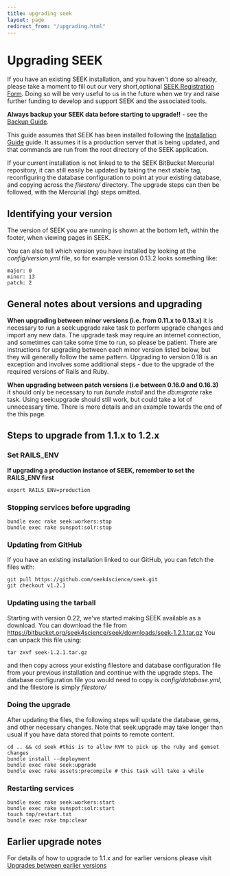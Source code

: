 ```yaml
---
title: upgrading seek
layout: page
redirect_from: "/upgrading.html"
---
```


# Upgrading SEEK

If you have an existing SEEK installation, and you haven't done so already,
please take a moment to fill out our very short,optional [SEEK Registration
Form](http://www.seek4science.org/seek-registration). Doing so will be very useful
to us in the future when we try and raise further funding to develop and
support SEEK and the associated tools.

**Always backup your SEEK data before starting to upgrade!!** - see the
[Backup Guide](backups.html).

This guide assumes that SEEK has been installed following the [Installation
Guide](install.html) guide. It assumes it is a production server that is
being updated, and that commands are run from the root directory of the SEEK
application.

If your current installation is not linked to to the SEEK BitBucket Mercurial
repository, it can still easily be updated by taking the next stable tag,
reconfiguring the database configuration to point at your existing database,
and copying across the *filestore/* directory. The upgrade steps can then be
followed, with the Mercurial (hg) steps omitted.

## Identifying your version

The version of SEEK you are running is shown at the bottom left, within the
footer, when viewing pages in SEEK.

You can also tell which version you have installed by looking at the
*config/version.yml* file, so for example version 0.13.2 looks something like:

    major: 0
    minor: 13
    patch: 2

## General notes about versions and upgrading



**When upgrading between minor versions (i.e. from 0.11.x to 0.13.x)** it is
necessary to run a seek:upgrade rake task to perform upgrade changes and
import any new data. The upgrade task may require an internet connection, and
sometimes can take some time to run, so please be patient. There are
instructions for upgrading between each minor version listed below, but they
will generally follow the same pattern. Upgrading to version 0.18 is an
exception and involves some additional steps - due to the upgrade of the
required versions of Rails and Ruby.

**When upgrading between patch versions (i.e between 0.16.0 and 0.16.3)** it
should only be necessary to run *bundle install* and the *db:migrate* rake
task. Using seek:upgrade should still work, but could take a lot of
unnecessary time. There is more details and an example towards the end of the
this page.

## Steps to upgrade from 1.1.x to 1.2.x


### Set RAILS_ENV

**If upgrading a production instance of SEEK, remember to set the RAILS_ENV first**

    export RAILS_ENV=production

### Stopping services before upgrading

    bundle exec rake seek:workers:stop
    bundle exec rake sunspot:solr:stop

### Updating from GitHub

If you have an existing installation linked to our GitHub, you can fetch the
files with:

    git pull https://github.com/seek4science/seek.git
    git checkout v1.2.1

### Updating using the tarball

Starting with version 0.22, we've started making SEEK available as a download.
You can download the file from
<https://bitbucket.org/seek4science/seek/downloads/seek-1.2.1.tar.gz> You can
unpack this file using:

    tar zxvf seek-1.2.1.tar.gz

and then copy across your existing filestore and database configuration file
from your previous installation and continue with the upgrade steps. The
database configuration file you would need to copy is *config/database.yml*,
and the filestore is simply *filestore/*

### Doing the upgrade

After updating the files, the following steps will update the database, gems,
and other necessary changes. Note that seek:upgrade may take longer than usual if you have data stored that points to remote
content.

    cd .. && cd seek #this is to allow RVM to pick up the ruby and gemset changes
    bundle install --deployment
    bundle exec rake seek:upgrade
    bundle exec rake assets:precompile # this task will take a while

### Restarting services

    bundle exec rake seek:workers:start
    bundle exec rake sunspot:solr:start
    touch tmp/restart.txt
    bundle exec rake tmp:clear

## Earlier upgrade notes

For details of how to upgrade to 1.1.x and for earlier versions please visit
[Upgrades between earlier versions](earlier-upgrades.html)
